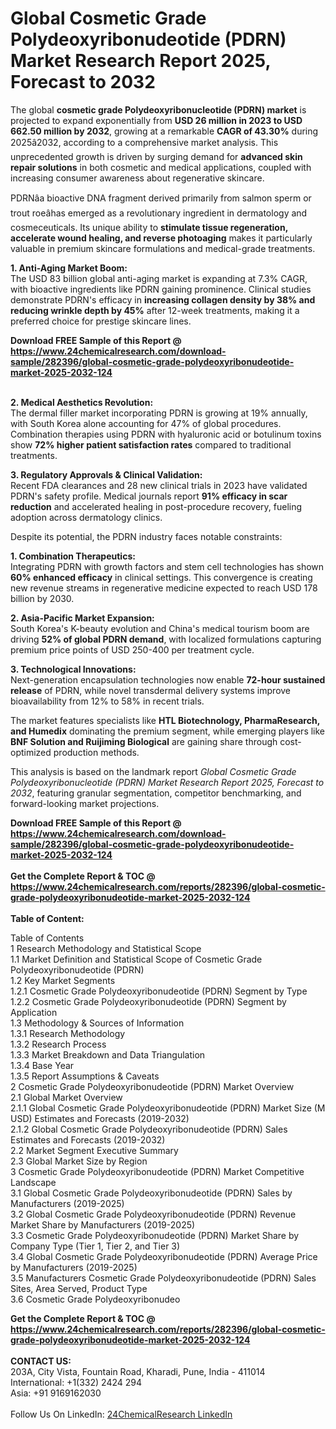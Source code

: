 <h1>Global Cosmetic Grade Polydeoxyribonudeotide (PDRN) Market Research Report 2025, Forecast to 2032</h1><p>The global <strong>cosmetic grade Polydeoxyribonucleotide (PDRN) market</strong> is projected to expand exponentially from <strong>USD 26 million in 2023 to USD 662.50 million by 2032</strong>, growing at a remarkable <strong>CAGR of 43.30%</strong> during 2025â2032, according to a comprehensive market analysis. This unprecedented growth is driven by surging demand for <strong>advanced skin repair solutions</strong> in both cosmetic and medical applications, coupled with increasing consumer awareness about regenerative skincare.</p><p>PDRNâa bioactive DNA fragment derived primarily from salmon sperm or trout roeâhas emerged as a revolutionary ingredient in dermatology and cosmeceuticals. Its unique ability to <strong>stimulate tissue regeneration, accelerate wound healing, and reverse photoaging</strong> makes it particularly valuable in premium skincare formulations and medical-grade treatments.</p><p><strong>1. Anti-Aging Market Boom:</strong><br>
The USD 83 billion global anti-aging market is expanding at 7.3% CAGR, with bioactive ingredients like PDRN gaining prominence. Clinical studies demonstrate PDRN's efficacy in <strong>increasing collagen density by 38% and reducing wrinkle depth by 45%</strong> after 12-week treatments, making it a preferred choice for prestige skincare lines.</p><div><b>Download FREE Sample of this Report @ 
            <a href="https://www.24chemicalresearch.com/download-sample/282396/global-cosmetic-grade-polydeoxyribonudeotide-market-2025-2032-124">
            https://www.24chemicalresearch.com/download-sample/282396/global-cosmetic-grade-polydeoxyribonudeotide-market-2025-2032-124</a></b></div><br><p><strong>2. Medical Aesthetics Revolution:</strong><br>
The dermal filler market incorporating PDRN is growing at 19% annually, with South Korea alone accounting for 47% of global procedures. Combination therapies using PDRN with hyaluronic acid or botulinum toxins show <strong>72% higher patient satisfaction rates</strong> compared to traditional treatments.</p><p><strong>3. Regulatory Approvals &amp; Clinical Validation:</strong><br>
Recent FDA clearances and 28 new clinical trials in 2023 have validated PDRN's safety profile. Medical journals report <strong>91% efficacy in scar reduction</strong> and accelerated healing in post-procedure recovery, fueling adoption across dermatology clinics.</p><p>Despite its potential, the PDRN industry faces notable constraints:</p><p><strong>1. Combination Therapeutics:</strong><br>
Integrating PDRN with growth factors and stem cell technologies has shown <strong>60% enhanced efficacy</strong> in clinical settings. This convergence is creating new revenue streams in regenerative medicine expected to reach USD 178 billion by 2030.</p><p><strong>2. Asia-Pacific Market Expansion:</strong><br>
South Korea's K-beauty evolution and China's medical tourism boom are driving <strong>52% of global PDRN demand</strong>, with localized formulations capturing premium price points of USD 250-400 per treatment cycle.</p><p><strong>3. Technological Innovations:</strong><br>
Next-generation encapsulation technologies now enable <strong>72-hour sustained release</strong> of PDRN, while novel transdermal delivery systems improve bioavailability from 12% to 58% in recent trials.</p><p>The market features specialists like <strong>HTL Biotechnology, PharmaResearch, and Humedix</strong> dominating the premium segment, while emerging players like <strong>BNF Solution and Ruijiming Biological</strong> are gaining share through cost-optimized production methods.</p><p>This analysis is based on the landmark report <em>Global Cosmetic Grade Polydeoxyribonucleotide (PDRN) Market Research Report 2025, Forecast to 2032</em>, featuring granular segmentation, competitor benchmarking, and forward-looking market projections.</p><div><b>Download FREE Sample of this Report @ 
            <a href="https://www.24chemicalresearch.com/download-sample/282396/global-cosmetic-grade-polydeoxyribonudeotide-market-2025-2032-124">
            https://www.24chemicalresearch.com/download-sample/282396/global-cosmetic-grade-polydeoxyribonudeotide-market-2025-2032-124</a></b></div><br><div><b>Get the Complete Report & TOC @ 
            <a href="https://www.24chemicalresearch.com/reports/282396/global-cosmetic-grade-polydeoxyribonudeotide-market-2025-2032-124">
            https://www.24chemicalresearch.com/reports/282396/global-cosmetic-grade-polydeoxyribonudeotide-market-2025-2032-124</a></b></div><br>
            <b>Table of Content:</b><p>Table of Contents<br />
1 Research Methodology and Statistical Scope<br />
1.1 Market Definition and Statistical Scope of Cosmetic Grade Polydeoxyribonudeotide (PDRN)<br />
1.2 Key Market Segments<br />
1.2.1 Cosmetic Grade Polydeoxyribonudeotide (PDRN) Segment by Type<br />
1.2.2 Cosmetic Grade Polydeoxyribonudeotide (PDRN) Segment by Application<br />
1.3 Methodology & Sources of Information<br />
1.3.1 Research Methodology<br />
1.3.2 Research Process<br />
1.3.3 Market Breakdown and Data Triangulation<br />
1.3.4 Base Year<br />
1.3.5 Report Assumptions & Caveats<br />
2 Cosmetic Grade Polydeoxyribonudeotide (PDRN) Market Overview<br />
2.1 Global Market Overview<br />
2.1.1 Global Cosmetic Grade Polydeoxyribonudeotide (PDRN) Market Size (M USD) Estimates and Forecasts (2019-2032)<br />
2.1.2 Global Cosmetic Grade Polydeoxyribonudeotide (PDRN) Sales Estimates and Forecasts (2019-2032)<br />
2.2 Market Segment Executive Summary<br />
2.3 Global Market Size by Region<br />
3 Cosmetic Grade Polydeoxyribonudeotide (PDRN) Market Competitive Landscape<br />
3.1 Global Cosmetic Grade Polydeoxyribonudeotide (PDRN) Sales by Manufacturers (2019-2025)<br />
3.2 Global Cosmetic Grade Polydeoxyribonudeotide (PDRN) Revenue Market Share by Manufacturers (2019-2025)<br />
3.3 Cosmetic Grade Polydeoxyribonudeotide (PDRN) Market Share by Company Type (Tier 1, Tier 2, and Tier 3)<br />
3.4 Global Cosmetic Grade Polydeoxyribonudeotide (PDRN) Average Price by Manufacturers (2019-2025)<br />
3.5 Manufacturers Cosmetic Grade Polydeoxyribonudeotide (PDRN) Sales Sites, Area Served, Product Type<br />
3.6 Cosmetic Grade Polydeoxyribonudeo</p><div><b>Get the Complete Report & TOC @ 
            <a href="https://www.24chemicalresearch.com/reports/282396/global-cosmetic-grade-polydeoxyribonudeotide-market-2025-2032-124">
            https://www.24chemicalresearch.com/reports/282396/global-cosmetic-grade-polydeoxyribonudeotide-market-2025-2032-124</a></b></div><br><b>CONTACT US:</b><br>
            203A, City Vista, Fountain Road, Kharadi, Pune, India - 411014<br>
            International: +1(332) 2424 294<br>
            Asia: +91 9169162030 <br><br>
            Follow Us On LinkedIn: <a href="https://www.linkedin.com/company/24chemicalresearch/">24ChemicalResearch LinkedIn</a>